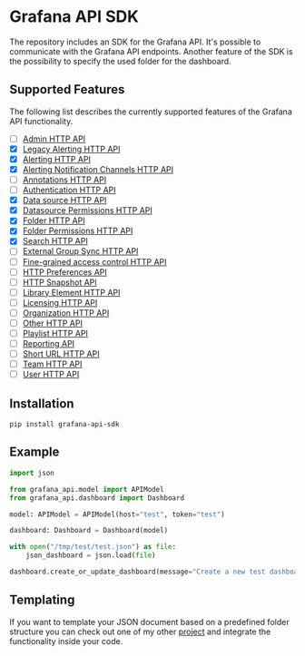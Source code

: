 # Grafana API SDK
The repository includes an SDK for the Grafana API. It's possible to communicate with the Grafana API endpoints. Another feature of the SDK is the possibility to specify the used folder for the dashboard.

## Supported Features

The following list describes the currently supported features of the Grafana API functionality.

- [ ] [Admin HTTP API](https://grafana.com/docs/grafana/latest/http_api/admin/)
- [x] [Legacy Alerting HTTP API](https://grafana.com/docs/grafana/latest/http_api/alerting/)
- [x] [Alerting HTTP API](https://editor.swagger.io/?url=https://raw.githubusercontent.com/grafana/grafana/main/pkg/services/ngalert/api/tooling/post.json)
- [x] [Alerting Notification Channels HTTP API](https://grafana.com/docs/grafana/latest/http_api/alerting_notification_channels/) 
- [ ] [Annotations HTTP API](https://grafana.com/docs/grafana/latest/http_api/annotations/)
- [ ] [Authentication HTTP API](https://grafana.com/docs/grafana/latest/http_api/auth/)
- [x] [Data source HTTP API](https://grafana.com/docs/grafana/latest/http_api/data_source/)
- [x] [Datasource Permissions HTTP API](https://grafana.com/docs/grafana/latest/http_api/datasource_permissions/)
- [x] [Folder HTTP API](https://grafana.com/docs/grafana/v7.5/http_api/folder/)
- [x] [Folder Permissions HTTP API](https://grafana.com/docs/grafana/v7.5/http_api/folder_permissions/)
- [x] [Search HTTP API](https://grafana.com/docs/grafana/v7.5/http_api/folder_dashboard_search/)
- [ ] [External Group Sync HTTP API](https://grafana.com/docs/grafana/latest/http_api/external_group_sync/)
- [ ] [Fine-grained access control HTTP API](https://grafana.com/docs/grafana/latest/http_api/access_control/)
- [ ] [HTTP Preferences API](https://grafana.com/docs/grafana/latest/http_api/preferences/)
- [ ] [HTTP Snapshot API](https://grafana.com/docs/grafana/latest/http_api/snapshot/)
- [ ] [Library Element HTTP API](https://grafana.com/docs/grafana/latest/http_api/library_element/)
- [ ] [Licensing HTTP API](https://grafana.com/docs/grafana/latest/http_api/licensing/)
- [ ] [Organization HTTP API](https://grafana.com/docs/grafana/latest/http_api/org/)
- [ ] [Other HTTP API](https://grafana.com/docs/grafana/latest/http_api/other/)
- [ ] [Playlist HTTP API](https://grafana.com/docs/grafana/latest/http_api/playlist/)
- [ ] [Reporting API](https://grafana.com/docs/grafana/latest/http_api/reporting/)
- [ ] [Short URL HTTP API](https://grafana.com/docs/grafana/latest/http_api/short_url/)
- [ ] [Team HTTP API](https://grafana.com/docs/grafana/latest/http_api/team/)
- [ ] [User HTTP API](https://grafana.com/docs/grafana/latest/http_api/user/)

## Installation

`pip install grafana-api-sdk`

## Example

```python
import json

from grafana_api.model import APIModel
from grafana_api.dashboard import Dashboard

model: APIModel = APIModel(host="test", token="test")

dashboard: Dashboard = Dashboard(model)

with open("/tmp/test/test.json") as file:
    json_dashboard = json.load(file)

dashboard.create_or_update_dashboard(message="Create a new test dashboard", dashboard_json=json_dashboard, dashboard_path="test")
```

## Templating
If you want to template your JSON document based on a predefined folder structure you can check out one of my other [project](https://github.com/ZPascal/grafana_dashboard_templater) and integrate the functionality inside your code.